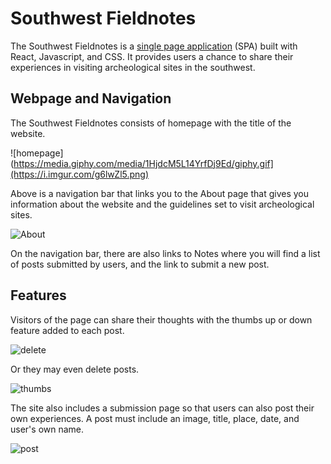 # Southwest Fieldnotes

The Southwest Fieldnotes is a [single page application](https://en.wikipedia.org/wiki/Single-page_application) (SPA) built with React, Javascript, and CSS. It provides users a chance to share their experiences in visiting archeological sites in the southwest.

## Webpage and Navigation

The Southwest Fieldnotes consists of homepage with the title of the website. 

![homepage](https://media.giphy.com/media/1HjdcM5L14YrfDj9Ed/giphy.gif](https://i.imgur.com/g6lwZl5.png)

Above is a navigation bar that links you to the About page that gives you information about the website and the guidelines set to visit archeological sites. 

![About](https://i.imgur.com/lAE5RDG.png)

On the navigation bar, there are also links to Notes where you will find a list of posts submitted by users, and the link to submit a new post. 

## Features

Visitors of the page can share their thoughts with the thumbs up or down feature added to each post.

![delete](https://media.giphy.com/media/Y9SScMWf5IajaaYBDT/giphy.gif)

Or they may even delete posts. 

![thumbs](https://media.giphy.com/media/1HjdcM5L14YrfDj9Ed/giphy.gif)

The site also includes a submission page so that users can also post their own experiences. A post must include an image, title, place, date, and user's own name. 

![post](https://media.giphy.com/media/ipWdVIG9EYvIpsaFJg/giphy.gif)


